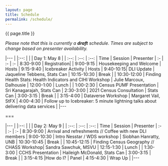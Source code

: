 ```yaml
---
layout: page
title: Schedule
permalink: /schedule/
---
```


{{ page.title }}

*Please note that this is currently a **draft** schedule. Times are subject to change based on presenter availability.*

|---
| |:--: | 
| | Day 1: May 8 |
| :--: | :--: | :--: 
| Time | Session | Presenter
| :- | :- | :-
| 8:30-9:00	| Registration|
| 9:00-9:15	| Housekeeping and Welcome	| Hosts
| 9:15-9:40	| Icebreaker Activity |	Hosts
| 9:40-10:15| DLI Update | Jaqueline Tebbens, Stats Can
| 10:15-10:30	| Break	|
| 10:30-12:00	| Finding Health Stats: Health Indicators and CIHI Workshop | Julie Marcoux, Dalhousie
| 12:00-1:00 | Lunch	|
| 1:00-2:30	| Census PUMF Presentation | Sri Kanagarajah, Stats Can
| 2:30-3:00	| 2021 Census Consultation | Stats Can
| 3:00-3:15	| Break	|
| 3:15-4:00	| Dataverse Workshop | Margaret Vail, StFX
| 4:00-4:30	| Follow up to Icebreaker: 5 minute lightning talks about delivering data services |
|---

===

|---
| |:--: | 
| | Day 2: May 9 |
| :--: | :--: | :--: 
| Time | Session | Presenter
| :- | :- | :-
| 8:30-9:00	 | Arrival and refreshments // Coffee with new DLI members
| 9:00-10:30	| Intro Nesstar / WDS workshop | Siobhan Hanratty, UNB
| 10:30-10:45	| Break	|
| 10:45-12:15	| Finding Census Geography // CHASS Workshop| Sandra Sawchuk, MSVU
| 12:15-1:30	| Lunch	|
| 1:30-3:00	| CCHS Presentation |	Haileigh McDonald, Stats Can
| 3:00-3:15	| Break	|
| 3:15-4:15	 |How do I?	| Panel
| 4:15-4:30	| Wrap Up	|
|---
